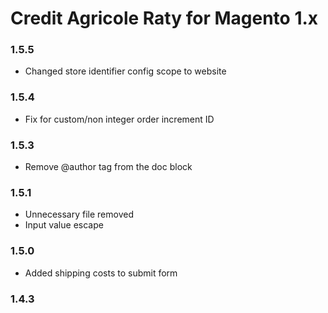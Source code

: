 # Credit Agricole Raty for Magento 1.x

### 1.5.5
* Changed store identifier config scope to website

### 1.5.4
* Fix for custom/non integer order increment ID

### 1.5.3
* Remove @author tag from the doc block

### 1.5.1
* Unnecessary file removed
* Input value escape

### 1.5.0
* Added shipping costs to submit form

### 1.4.3